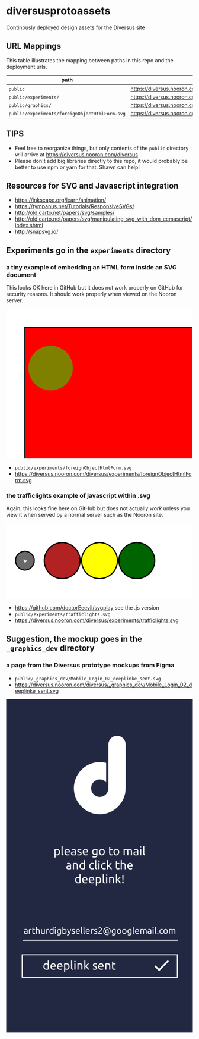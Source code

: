 # diversusprotoassets

Continously deployed design assets for the Diversus site

## URL Mappings

This table illustrates the mapping between paths in this repo and the deployment urls.

| path | url |
|------|-----|
| `public` |  https://diversus.nooron.com/diversus/ |
| `public/experiments/` |  https://diversus.nooron.com/diversus/experiments/ |
| `public/graphics/` |  https://diversus.nooron.com/diversus/graphics/ |
| `public/experiments/foreignObjectHtmlForm.svg` | https://diversus.nooron.com/diversus/experiments/foreignObjectHtmlForm.svg |


## TIPS

* Feel free to reorganize things, but only contents of the `public` directory will arrive at https://diversus.nooron.com/diversus
* Please don't add big libraries directly to this repo, it would probably be better to use npm or yarn for that.  Shawn can help!

## Resources for SVG and Javascript integration

* https://inkscape.org/learn/animation/
* https://tympanus.net/Tutorials/ResponsiveSVGs/
* http://old.carto.net/papers/svg/samples/
* http://old.carto.net/papers/svg/manipulating_svg_with_dom_ecmascript/index.shtml
* http://snapsvg.io/

## Experiments go in the `experiments` directory

### a tiny example of embedding an HTML form inside an SVG document

This looks OK here in GitHub but it does not work properly on GitHub for security reasons. It should work properly when viewed on the Nooron server.

[<img src="public/experiments/foreignObjectHtmlForm.svg">]()
* `public/experiments/foreignObjectHtmlForm.svg`
* https://diversus.nooron.com/diversus/experiments/foreignObjectHtmlForm.svg

### the trafficlights example of javascript within .svg

Again, this looks fine here on GitHub but does not actually *work* unless you view it when served by a normal server such as the Nooron site.

[<img src="public/experiments/trafficlights.svg">]()
* https://github.com/doctorEeevil/svgplay see the .js version
* `public/experiments/trafficlights.svg`
* https://diversus.nooron.com/diversus/experiments/trafficlights.svg

## Suggestion, the mockup goes in the `_graphics_dev` directory

### a page from the Diversus prototype mockups from Figma

* `public/_graphics_dev/Mobile_Login_02_deeplinke_sent.svg`
* https://diversus.nooron.com/diversus/_graphics_dev/Mobile_Login_02_deeplinke_sent.svg

[<img src="public/_graphics_dev/Mobile_Login_02_deeplinke_sent.svg">]()
